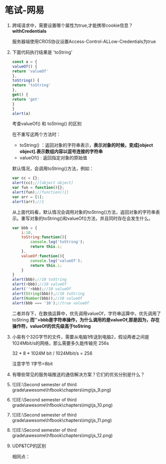 # 笔试-网易

1. 跨域请求中，需要设置哪个属性为true,才能携带cookie信息？**withCredentials**

   服务器端使用CROS协议设置Access-Control-ALLow-Credentials为true

2. 下面代码执行结果是   'toString'

   ```javascript
   const a = {
   valueOf() {
   return 'valueOf'
   },
   toString() {
   return 'toString'
   },
   get() {
   return 'get'
   }
   }
   alert(a)
   ```

   考查valueOf() 和 toString() 的区别
   
   在不重写这两个方法时：
   
   * toString() ：返回对象的字符串表示，**表示对象的时候，变成[object object].表示数组内容以逗号连接的字符串**
   * valueOf()  :   返回指定对象的原始值
   
   默认情况，会调用toString()方法，例如：
   
   ```javascript
   var cc = {};
   alert(cc);//[object object]
   var fun = function(){};
   alert(fun);//function(){}
   var arr = [1];
   alert(arr);//1
   ```
   
   从上面代码看，默认情况会调用对象的toString()方法，返回对象的字符串表示。重写对象的toString()和valueOf()方法，并且同时存在会发生什么。
   
   ```javascript
   var bbb = {
       i:10,
       toString:function(){
           console.log('toString');
           return this.i;
       },
       valueOf:function(){
           console.log('valueOf');
           return this.i;
       }
   }
   alert(bbb);//10 toString
   alert(+bbb);//10 valueOf
   alert(''+bbb);//10 valueOf
   alert(String(bbb));//10 toString
   alert(Number(bbb));//10 valueOf
   alert(bbb === '10');//true valueOf
   ```
   
   二者并存下，在数值运算中，优先调用valueOf，字符串运算中，优先调用了toString.**而''+bbb是字符串操作，为什么调用的是valueOf,那是因为，存在操作符，valueOf的优先级高于toString**
   
3. 小易有个32G字节的文件，需要从电脑1传送到电脑2，假设两者之间是1024Mbit/s的网络，那么需要多久能传输完  256s

   32 * 8 * 1024M bit / 1024Mbit/s = 256

   注意字节 1字节=8bit

4. 有哪些常见的服务端推送的通信解决方案？它们的优劣分别是什么？

5. ![](E:\Second semester of third grade\awesome\hfbook\chapters\img\js_9.png)

6. ![](E:\Second semester of third grade\awesome\hfbook\chapters\img\js_10.png)

7. ![](E:\Second semester of third grade\awesome\hfbook\chapters\img\js_11.png)

8. ![](E:\Second semester of third grade\awesome\hfbook\chapters\img\js_12.png)

9. UDP&TCP的区别

   相同点：